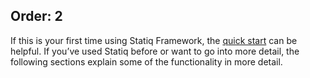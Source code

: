 Order: 2
---
If this is your first time using Statiq Framework, the [quick start](xref:about_statiq_framework#quick-start) can be helpful. If you’ve used Statiq before or want to go into more detail, the following sections explain some of the functionality in more detail.

<?# ChildPages /?>